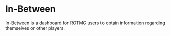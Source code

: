 # In-Between
In-Between is a dashboard for ROTMG users to obtain information regarding themselves or other players.
